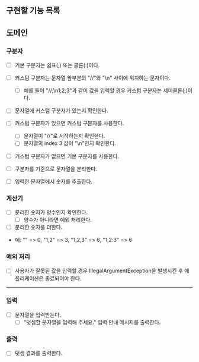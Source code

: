 ## 구현할 기능 목록

## 도메인

### 구분자

- [ ] 기본 구분자는 쉼표(,) 또는 콜론(:)이다.
- [ ] 커스텀 구분자는 문자열 앞부분의 "//"와 "\n" 사이에 위치하는 문자이다.
    - [ ] 예를 들어 "//;\n1;2;3"과 같이 값을 입력할 경우 커스텀 구분자는 세미콜론(;)이다.

- [ ] 문자열에 커스텀 구분자가 있는지 확인한다.
- [ ] 커스텀 구분자가 있으면 커스텀 구분자를 사용한다.
    - [ ] 문자열이 "//"로 시작하는지 확인한다.
    - [ ] 문자열의 index 3 값이 "\n"인지 확인한다.
- [ ] 커스텀 구분자가 없으면 기본 구분자를 사용한다.

- [ ] 구분자를 기준으로 문자열을 분리한다.
- [ ] 입력한 문자열에서 숫자를 추출한다.

### 계산기

- [ ] 분리한 숫자가 양수인지 확인한다.
    - [ ] 양수가 아니라면 예외 처리한다.
- [ ] 분리한 숫자를 더한다.

- 예: "" => 0, "1,2" => 3, "1,2,3" => 6, "1,2:3" => 6

### 예외 처리

- [ ] 사용자가 잘못된 값을 입력할 경우 IllegalArgumentException을 발생시킨 후 애플리케이션은 종료되어야 한다.

---

### 입력

- [ ] 문자열을 입력받는다.
    - [ ] "덧셈할 문자열을 입력해 주세요." 입력 안내 메시지를 출력한다.

### 출력

- [ ] 덧셈 결과를 출력한다.
